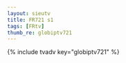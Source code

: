 ```yaml
--- 
layout: sieutv
title: FR721 s1
tags: [FRtv]
thumb_re: globiptv721
---
```

{% include tvadv key="globiptv721" %} 

